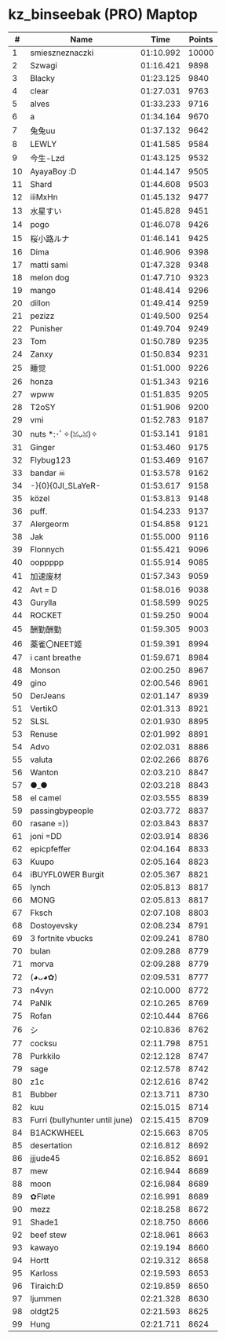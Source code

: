 # kz_binseebak (PRO) Maptop

|  # | Name | Time | Points |
|-------------- | -------------- | -------------- | -------------- | 
| 1 | smieszneznaczki | 01:10.992 | 10000 | 
| 2 | Szwagi | 01:16.421 | 9898 | 
| 3 | Blacky | 01:23.125 | 9840 | 
| 4 | clear | 01:27.031 | 9763 | 
| 5 | alves | 01:33.233 | 9716 | 
| 6 | a | 01:34.164 | 9670 | 
| 7 | 兔兔uu | 01:37.132 | 9642 | 
| 8 | LEWLY | 01:41.585 | 9584 | 
| 9 | 今生-Lzd | 01:43.125 | 9532 | 
| 10 | AyayaBoy :D | 01:44.147 | 9505 | 
| 11 | Shard | 01:44.608 | 9503 | 
| 12 | iiiMxHn | 01:45.132 | 9477 | 
| 13 | 水星すい | 01:45.828 | 9451 | 
| 14 | pogo | 01:46.078 | 9426 | 
| 15 | 桜小路ルナ | 01:46.141 | 9425 | 
| 16 | Dima | 01:46.906 | 9398 | 
| 17 | matti sami | 01:47.328 | 9348 | 
| 18 | melon dog | 01:47.710 | 9323 | 
| 19 | mango | 01:48.414 | 9296 | 
| 20 | dillon | 01:49.414 | 9259 | 
| 21 | pezizz | 01:49.500 | 9254 | 
| 22 | Punisher | 01:49.704 | 9249 | 
| 23 | Tom | 01:50.789 | 9235 | 
| 24 | Zanxy | 01:50.834 | 9231 | 
| 25 | 睡觉 | 01:51.000 | 9226 | 
| 26 | honza | 01:51.343 | 9216 | 
| 27 | wpww | 01:51.835 | 9205 | 
| 28 | T2oSY | 01:51.906 | 9200 | 
| 29 | vmi | 01:52.783 | 9187 | 
| 30 | nuts *:･ﾟ✧(ꈍᴗꈍ)✧ | 01:53.141 | 9181 | 
| 31 | Ginger | 01:53.460 | 9175 | 
| 32 | Flybug123 | 01:53.469 | 9167 | 
| 33 | bandar ☠ | 01:53.578 | 9162 | 
| 34 | -}{0}{0JI_SLaYeR- | 01:53.617 | 9158 | 
| 35 | közel | 01:53.813 | 9148 | 
| 36 | puff. | 01:54.233 | 9137 | 
| 37 | Alergeorm | 01:54.858 | 9121 | 
| 38 | Jak | 01:55.000 | 9116 | 
| 39 | Flonnych | 01:55.421 | 9096 | 
| 40 | ooppppp | 01:55.914 | 9085 | 
| 41 | 加速废材 | 01:57.343 | 9059 | 
| 42 | Avt = D | 01:58.016 | 9038 | 
| 43 | Gurylla | 01:58.599 | 9025 | 
| 44 | ROCKET | 01:59.250 | 9004 | 
| 45 | 酬勤酬勤 | 01:59.305 | 9003 | 
| 46 | 薬雀〇NEET姬 | 01:59.391 | 8994 | 
| 47 | i cant breathe | 01:59.671 | 8984 | 
| 48 | Monson | 02:00.250 | 8967 | 
| 49 | gino | 02:00.546 | 8961 | 
| 50 | DerJeans | 02:01.147 | 8939 | 
| 51 | VertikO | 02:01.313 | 8921 | 
| 52 | SLSL | 02:01.930 | 8895 | 
| 53 | Renuse | 02:01.992 | 8891 | 
| 54 | Advo | 02:02.031 | 8886 | 
| 55 | valuta | 02:02.266 | 8876 | 
| 56 | Wanton | 02:03.210 | 8847 | 
| 57 | ●_● | 02:03.218 | 8843 | 
| 58 | el camel | 02:03.555 | 8839 | 
| 59 | passingbypeople | 02:03.772 | 8837 | 
| 60 | rasane =)) | 02:03.843 | 8837 | 
| 61 | joni =DD | 02:03.914 | 8836 | 
| 62 | epicpfeffer | 02:04.164 | 8833 | 
| 63 | Kuupo | 02:05.164 | 8823 | 
| 64 | iBUYFL0WER Burgit | 02:05.367 | 8821 | 
| 65 | lynch | 02:05.813 | 8817 | 
| 66 | MONG | 02:05.813 | 8817 | 
| 67 | Fksch | 02:07.108 | 8803 | 
| 68 | Dostoyevsky | 02:08.234 | 8791 | 
| 69 | 3 fortnite vbucks | 02:09.241 | 8780 | 
| 70 | bulan | 02:09.288 | 8779 | 
| 71 | morva | 02:09.288 | 8779 | 
| 72 | (◕ᴗ◕✿) | 02:09.531 | 8777 | 
| 73 | n4vyn | 02:10.000 | 8772 | 
| 74 | PaNlk | 02:10.265 | 8769 | 
| 75 | Rofan | 02:10.444 | 8766 | 
| 76 | シ | 02:10.836 | 8762 | 
| 77 | cocksu | 02:11.798 | 8751 | 
| 78 | Purkkilo | 02:12.128 | 8747 | 
| 79 | sage | 02:12.578 | 8742 | 
| 80 | z1c | 02:12.616 | 8742 | 
| 81 | Bubber | 02:13.711 | 8730 | 
| 82 | kuu | 02:15.015 | 8714 | 
| 83 | Furri (bullyhunter until june) | 02:15.415 | 8709 | 
| 84 | B1ACKWHEEL | 02:15.663 | 8705 | 
| 85 | desertation | 02:16.812 | 8692 | 
| 86 | jjjude45 | 02:16.852 | 8691 | 
| 87 | mew | 02:16.944 | 8689 | 
| 88 | moon | 02:16.984 | 8689 | 
| 89 | ✿Fløte | 02:16.991 | 8689 | 
| 90 | mezz | 02:18.258 | 8672 | 
| 91 | Shade1 | 02:18.750 | 8666 | 
| 92 | beef stew | 02:18.961 | 8663 | 
| 93 | kawayo | 02:19.194 | 8660 | 
| 94 | Hortt | 02:19.312 | 8658 | 
| 95 | Karloss | 02:19.593 | 8653 | 
| 96 | Tiraich:D | 02:19.859 | 8650 | 
| 97 | ljummen | 02:21.328 | 8630 | 
| 98 | oldgt25 | 02:21.593 | 8625 | 
| 99 | Hung | 02:21.711 | 8624 | 

